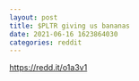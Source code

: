 ```yaml
--- 
layout: post 
title: $PLTR giving us bananas 
date: 2021-06-16 1623864030 
categories: reddit 
--- 
```

https://redd.it/o1a3v1